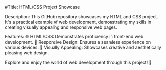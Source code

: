 #Title: HTML/CSS Project Showcase

Description:
This GitHub repository showcases my HTML and CSS project. It's a practical example of web development, demonstrating my skills in creating visually appealing and responsive web pages.

Features:
🌐 HTML/CSS: Demonstrates proficiency in front-end web development.
📱 Responsive Design: Ensures a seamless experience on various devices.
🎨 Visually Appealing: Showcases creative and aesthetically pleasing web design.

Explore and enjoy the world of web development through this project! 🚀
